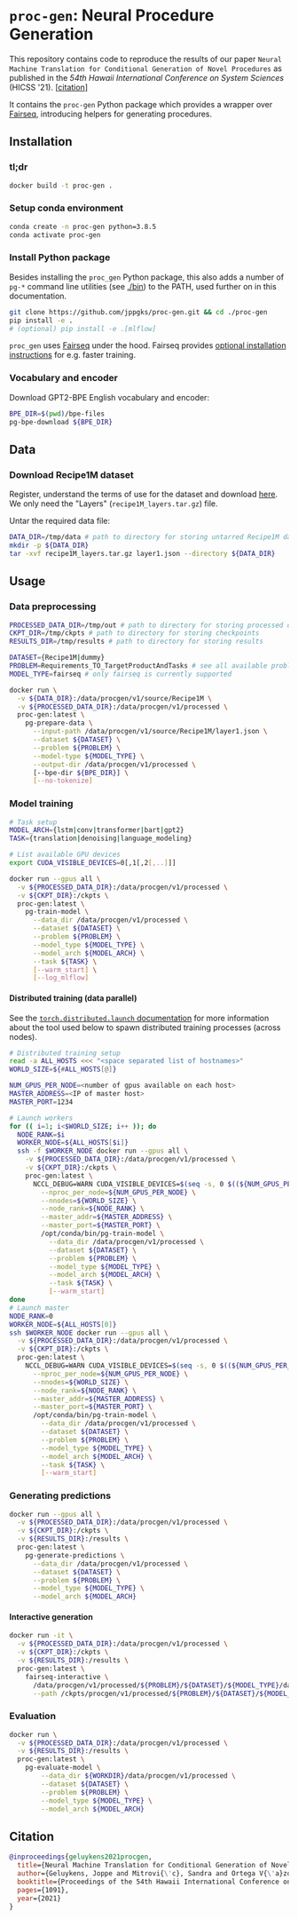 # `proc-gen`: Neural Procedure Generation
This repository contains code to reproduce the results of our paper `Neural Machine Translation for Conditional Generation of Novel Procedures` as published in the *54th Hawaii International Conference on System Sciences* (HICSS '21). [[citation](#citation)]

It contains the `proc-gen` Python package which provides a wrapper over [Fairseq](https://github.com/pytorch/fairseq), introducing helpers for generating procedures.

## Installation

### tl;dr
```bash
docker build -t proc-gen .
```

### Setup conda environment
```bash
conda create -n proc-gen python=3.8.5
conda activate proc-gen
```

### Install Python package
Besides installing the `proc_gen` Python package, this also adds a number of `pg-*` command line utilities (see [./bin](./bin)) to the PATH, used further on in this documentation.
```bash
git clone https://github.com/jppgks/proc-gen.git && cd ./proc-gen
pip install -e .
# (optional) pip install -e .[mlflow]
```

`proc_gen` uses [Fairseq](https://github.com/pytorch/fairseq) under the hood. Fairseq provides [optional installation instructions](https://github.com/pytorch/fairseq#requirements-and-installation) for e.g. faster training.

### Vocabulary and encoder
Download GPT2-BPE English vocabulary and encoder:
```bash
BPE_DIR=$(pwd)/bpe-files
pg-bpe-download ${BPE_DIR}
```

## Data
### Download Recipe1M dataset
Register, understand the terms of use for the dataset and download [here](http://im2recipe.csail.mit.edu/dataset/login/). We only need the "Layers" (`recipe1M_layers.tar.gz`) file.

Untar the required data file:
```bash
DATA_DIR=/tmp/data # path to directory for storing untarred Recipe1M data
mkdir -p ${DATA_DIR}
tar -xvf recipe1M_layers.tar.gz layer1.json --directory ${DATA_DIR}
```

## Usage

### Data preprocessing
```bash
PROCESSED_DATA_DIR=/tmp/out # path to directory for storing processed data
CKPT_DIR=/tmp/ckpts # path to directory for storing checkpoints
RESULTS_DIR=/tmp/results # path to directory for storing results

DATASET={Recipe1M|dummy}
PROBLEM=Requirements_TO_TargetProductAndTasks # see all available problem types in proc_gen/problems.py
MODEL_TYPE=fairseq # only fairseq is currently supported

docker run \
  -v ${DATA_DIR}:/data/procgen/v1/source/Recipe1M \
  -v ${PROCESSED_DATA_DIR}:/data/procgen/v1/processed \
  proc-gen:latest \
    pg-prepare-data \
      --input-path /data/procgen/v1/source/Recipe1M/layer1.json \
      --dataset ${DATASET} \
      --problem ${PROBLEM} \
      --model-type ${MODEL_TYPE} \
      --output-dir /data/procgen/v1/processed \
      [--bpe-dir ${BPE_DIR}] \
      [--no-tokenize]
```

### Model training
```bash
# Task setup
MODEL_ARCH={lstm|conv|transformer|bart|gpt2}
TASK={translation|denoising|language_modeling}

# List available GPU devices
export CUDA_VISIBLE_DEVICES=0[,1[,2[,..]]]

docker run --gpus all \
  -v ${PROCESSED_DATA_DIR}:/data/procgen/v1/processed \
  -v ${CKPT_DIR}:/ckpts \
  proc-gen:latest \
    pg-train-model \
      --data_dir /data/procgen/v1/processed \
      --dataset ${DATASET} \
      --problem ${PROBLEM} \
      --model_type ${MODEL_TYPE} \
      --model_arch ${MODEL_ARCH} \
      --task ${TASK} \
      [--warm_start] \
      [--log_mlflow]
```

#### Distributed training (data parallel)
See the [`torch.distributed.launch` documentation](https://pytorch.org/docs/stable/distributed.html#launch-utility) for more information about the tool used below to spawn distributed training processes (across nodes).
```bash
# Distributed training setup
read -a ALL_HOSTS <<< "<space separated list of hostnames>"
WORLD_SIZE=${#ALL_HOSTS[@]}

NUM_GPUS_PER_NODE=<number of gpus available on each host>
MASTER_ADDRESS=<IP of master host>
MASTER_PORT=1234

# Launch workers
for (( i=1; i<$WORLD_SIZE; i++ )); do
  NODE_RANK=$i
  WORKER_NODE=${ALL_HOSTS[$i]}
  ssh -f $WORKER_NODE docker run --gpus all \
    -v ${PROCESSED_DATA_DIR}:/data/procgen/v1/processed \
    -v ${CKPT_DIR}:/ckpts \
    proc-gen:latest \
      NCCL_DEBUG=WARN CUDA_VISIBLE_DEVICES=$(seq -s, 0 $((${NUM_GPUS_PER_NODE}-1))) /opt/conda/bin/python -m torch.distributed.launch \
        --nproc_per_node=${NUM_GPUS_PER_NODE} \
        --nnodes=${WORLD_SIZE} \
        --node_rank=${NODE_RANK} \
        --master_addr=${MASTER_ADDRESS} \
        --master_port=${MASTER_PORT} \
        /opt/conda/bin/pg-train-model \
          --data_dir /data/procgen/v1/processed \
          --dataset ${DATASET} \
          --problem ${PROBLEM} \
          --model_type ${MODEL_TYPE} \
          --model_arch ${MODEL_ARCH} \
          --task ${TASK} \
          [--warm_start]
done
# Launch master
NODE_RANK=0
WORKER_NODE=${ALL_HOSTS[0]}
ssh $WORKER_NODE docker run --gpus all \
  -v ${PROCESSED_DATA_DIR}:/data/procgen/v1/processed \
  -v ${CKPT_DIR}:/ckpts \
  proc-gen:latest \
    NCCL_DEBUG=WARN CUDA_VISIBLE_DEVICES=$(seq -s, 0 $((${NUM_GPUS_PER_NODE}-1))) /opt/conda/bin/python -m torch.distributed.launch \
      --nproc_per_node=${NUM_GPUS_PER_NODE} \
      --nnodes=${WORLD_SIZE} \
      --node_rank=${NODE_RANK} \
      --master_addr=${MASTER_ADDRESS} \
      --master_port=${MASTER_PORT} \
      /opt/conda/bin/pg-train-model \
        --data_dir /data/procgen/v1/processed \
        --dataset ${DATASET} \
        --problem ${PROBLEM} \
        --model_type ${MODEL_TYPE} \
        --model_arch ${MODEL_ARCH} \
        --task ${TASK} \
        [--warm_start]
```

### Generating predictions
```bash
docker run --gpus all \
  -v ${PROCESSED_DATA_DIR}:/data/procgen/v1/processed \
  -v ${CKPT_DIR}:/ckpts \
  -v ${RESULTS_DIR}:/results \
  proc-gen:latest \
    pg-generate-predictions \
      --data_dir /data/procgen/v1/processed \
      --dataset ${DATASET} \
      --problem ${PROBLEM} \
      --model_type ${MODEL_TYPE} \
      --model_arch ${MODEL_ARCH}
```

#### Interactive generation
```bash
docker run -it \
  -v ${PROCESSED_DATA_DIR}:/data/procgen/v1/processed \
  -v ${CKPT_DIR}:/ckpts \
  -v ${RESULTS_DIR}:/results \
  proc-gen:latest \
    fairseq-interactive \
      /data/procgen/v1/processed/${PROBLEM}/${DATASET}/${MODEL_TYPE}/data-bin/tokenized/ \
      --path /ckpts/procgen/v1/processed/${PROBLEM}/${DATASET}/${MODEL_TYPE}/ckpts-transformer_iwslt_de_en/checkpoint_best.pt
```

### Evaluation
```bash
docker run \
  -v ${PROCESSED_DATA_DIR}:/data/procgen/v1/processed \
  -v ${RESULTS_DIR}:/results \
  proc-gen:latest \
    pg-evaluate-model \
        --data_dir ${WORKDIR}/data/procgen/v1/processed \
        --dataset ${DATASET} \
        --problem ${PROBLEM} \
        --model_type ${MODEL_TYPE} \
        --model_arch ${MODEL_ARCH}
```

## Citation
```bibtex
@inproceedings{geluykens2021procgen,
  title={Neural Machine Translation for Conditional Generation of Novel Procedures},
  author={Geluykens, Joppe and Mitrovi{\'c}, Sandra and Ortega V{\'a}zquez, Carlos Eduardo and Laino, Teodoro and Vaucher, Alain and De Weerdt, Jochen},
  booktitle={Proceedings of the 54th Hawaii International Conference on System Sciences},
  pages={1091},
  year={2021}
}
```
